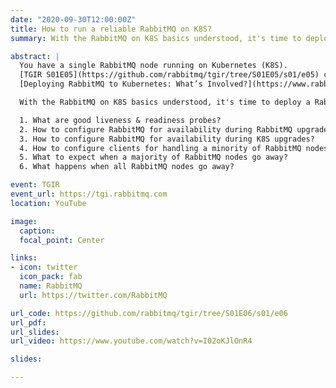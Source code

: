 ```yaml
---
date: "2020-09-30T12:00:00Z"
title: How to run a reliable RabbitMQ on K8S?
summary: With the RabbitMQ on K8S basics understood, it's time to deploy a RabbitMQ cluster and tackle more advanced topics.

abstract: |
  You have a single RabbitMQ node running on Kubernetes (K8S).
  [TGIR S01E05](https://github.com/rabbitmq/tgir/tree/S01E05/s01/e05) covered the getting started part well.
  [Deploying RabbitMQ to Kubernetes: What’s Involved?](https://www.rabbitmq.com/blog/2020/08/10/deploying-rabbitmq-to-kubernetes-whats-involved/) blog post added more detail.

  With the RabbitMQ on K8S basics understood, it's time to deploy a RabbitMQ cluster and tackle more advanced topics:

  1. What are good liveness & readiness probes?
  2. How to configure RabbitMQ for availability during RabbitMQ upgrades?
  3. How to configure RabbitMQ for availability during K8S upgrades?
  4. How to configure clients for handling a minority of RabbitMQ nodes becoming unavailable?
  5. What to expect when a majority of RabbitMQ nodes go away?
  6. What happens when all RabbitMQ nodes go away?

event: TGIR
event_url: https://tgi.rabbitmq.com
location: YouTube

image:
  caption:
  focal_point: Center

links:
- icon: twitter
  icon_pack: fab
  name: RabbitMQ
  url: https://twitter.com/RabbitMQ

url_code: https://github.com/rabbitmq/tgir/tree/S01E06/s01/e06
url_pdf:
url_slides:
url_video: https://www.youtube.com/watch?v=I02oKJlOnR4

slides:

---
```

